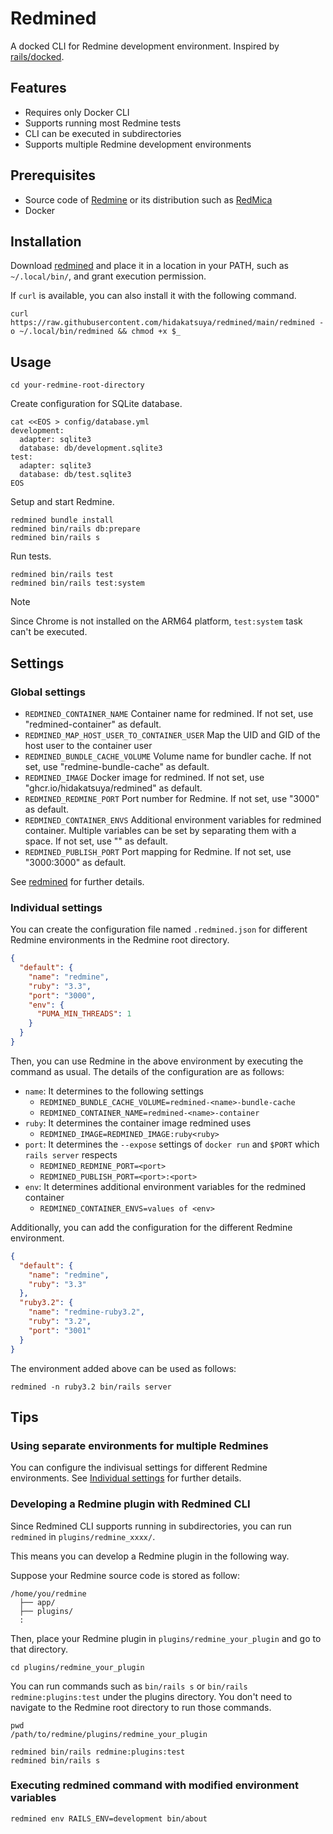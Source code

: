 # Redmined

A docked CLI for Redmine development environment. Inspired by [rails/docked](https://github.com/rails/docked).

## Features

* Requires only Docker CLI
* Supports running most Redmine tests
* CLI can be executed in subdirectories
* Supports multiple Redmine development environments

## Prerequisites

* Source code of [Redmine](https://github.com/redmine/redmine) or its distribution such as [RedMica](https://github.com/redmica/redmica)
* Docker

## Installation

Download [redmined](./redmined) and place it in a location in your PATH, such as `~/.local/bin/`, and grant execution permission.

If `curl` is available, you can also install it with the following command.

```shell
curl https://raw.githubusercontent.com/hidakatsuya/redmined/main/redmined -o ~/.local/bin/redmined && chmod +x $_
```

## Usage

```shell
cd your-redmine-root-directory
```

Create configuration for SQLite database.

```shell
cat <<EOS > config/database.yml
development:
  adapter: sqlite3
  database: db/development.sqlite3
test:
  adapter: sqlite3
  database: db/test.sqlite3
EOS
```

Setup and start Redmine.

```shell
redmined bundle install
redmined bin/rails db:prepare
redmined bin/rails s
```

Run tests.

```shell
redmined bin/rails test
redmined bin/rails test:system
```

> [!NOTE]
> Since Chrome is not installed on the ARM64 platform, `test:system` task can't be executed.

## Settings

### Global settings

* `REDMINED_CONTAINER_NAME` Container name for redmined. If not set, use "redmined-container" as default.
* `REDMINED_MAP_HOST_USER_TO_CONTAINER_USER` Map the UID and GID of the host user to the container user
* `REDMINED_BUNDLE_CACHE_VOLUME` Volume name for bundler cache. If not set, use "redmine-bundle-cache" as default.
* `REDMINED_IMAGE` Docker image for redmined. If not set, use "ghcr.io/hidakatsuya/redmined" as default.
* `REDMINED_REDMINE_PORT` Port number for Redmine. If not set, use "3000" as default.
* `REDMINED_CONTAINER_ENVS` Additional environment variables for redmined container. Multiple variables can be set by separating them with a space. If not set, use "" as default.
* `REDMINED_PUBLISH_PORT` Port mapping for Redmine. If not set, use "3000:3000" as default.

See [redmined](https://github.com/hidakatsuya/redmined/blob/main/redmined) for further details.

### Individual settings

You can create the configuration file named `.redmined.json` for different Redmine environments in the Redmine root directory.

```json
{
  "default": {
    "name": "redmine",
    "ruby": "3.3",
    "port": "3000",
    "env": {
      "PUMA_MIN_THREADS": 1
    }
  }
}
```

Then, you can use Redmine in the above environment by executing the command as usual. The details of the configuration are as follows:

* `name`: It determines to the following settings
  * `REDMINED_BUNDLE_CACHE_VOLUME=redmined-<name>-bundle-cache`
  * `REDMINED_CONTAINER_NAME=redmined-<name>-container`
* `ruby`: It determines the container image redmined uses
  * `REDMINED_IMAGE=REDMINED_IMAGE:ruby<ruby>`
* `port`: It determines the `--expose` settings of `docker run` and `$PORT` which `rails server` respects
  * `REDMINED_REDMINE_PORT=<port>`
  * `REDMINED_PUBLISH_PORT=<port>:<port>`
* `env`: It determines additional environment variables for the redmined container
  * `REDMINED_CONTAINER_ENVS=values of <env>`

Additionally, you can add the configuration for the different Redmine environment.

```json
{
  "default": {
    "name": "redmine",
    "ruby": "3.3"
  },
  "ruby3.2": {
    "name": "redmine-ruby3.2",
    "ruby": "3.2",
    "port": "3001"
  }
}
```

The environment added above can be used as follows:

```
redmined -n ruby3.2 bin/rails server
```

## Tips

### Using separate environments for multiple Redmines

You can configure the indivisual settings for different Redmine environments. See [Individual settings](#individual-settings) for further details.

### Developing a Redmine plugin with Redmined CLI

Since Redmined CLI supports running in subdirectories, you can run `redmined` in `plugins/redmine_xxxx/`.

This means you can develop a Redmine plugin in the following way.

Suppose your Redmine source code is stored as follow:
```
/home/you/redmine
  ├── app/
  ├── plugins/
  :
```

Then, place your Redmine plugin in `plugins/redmine_your_plugin` and go to that directory.

```shell
cd plugins/redmine_your_plugin
```

You can run commands such as `bin/rails s` or `bin/rails redmine:plugins:test` under the plugins directory. You don't need to navigate to the Redmine root directory to run those commands.

```shell
pwd
/path/to/redmine/plugins/redmine_your_plugin

redmined bin/rails redmine:plugins:test
redmined bin/rails s
```

### Executing redmined command with modified environment variables

```shell
redmined env RAILS_ENV=development bin/about
```
